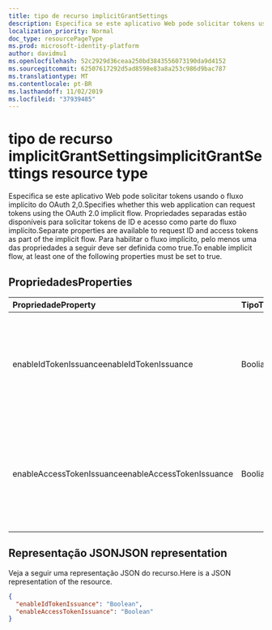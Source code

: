 ```yaml
---
title: tipo de recurso implicitGrantSettings
description: Especifica se este aplicativo Web pode solicitar tokens usando o fluxo implícito do OAuth 2,0. Propriedades separadas estão disponíveis para solicitar tokens de ID e acesso como parte do fluxo implícito. Para habilitar o fluxo implícito, pelo menos uma das propriedades a seguir deve ser definida como true.
localization_priority: Normal
doc_type: resourcePageType
ms.prod: microsoft-identity-platform
author: davidmu1
ms.openlocfilehash: 52c2929d36ceaa250bd3843556073190da9d4152
ms.sourcegitcommit: 62507617292d5ad8598e83a8a253c986d9bac787
ms.translationtype: MT
ms.contentlocale: pt-BR
ms.lasthandoff: 11/02/2019
ms.locfileid: "37939485"
---
```

# <a name="implicitgrantsettings-resource-type"></a><span data-ttu-id="319e5-105">tipo de recurso implicitGrantSettings</span><span class="sxs-lookup"><span data-stu-id="319e5-105">implicitGrantSettings resource type</span></span>

<span data-ttu-id="319e5-106">Especifica se este aplicativo Web pode solicitar tokens usando o fluxo implícito do OAuth 2,0.</span><span class="sxs-lookup"><span data-stu-id="319e5-106">Specifies whether this web application can request tokens using the OAuth 2.0 implicit flow.</span></span> <span data-ttu-id="319e5-107">Propriedades separadas estão disponíveis para solicitar tokens de ID e acesso como parte do fluxo implícito.</span><span class="sxs-lookup"><span data-stu-id="319e5-107">Separate properties are available to request ID and access tokens as part of the implicit flow.</span></span> <span data-ttu-id="319e5-108">Para habilitar o fluxo implícito, pelo menos uma das propriedades a seguir deve ser definida como true.</span><span class="sxs-lookup"><span data-stu-id="319e5-108">To enable implicit flow, at least one of the following properties must be set to true.</span></span>

## <a name="properties"></a><span data-ttu-id="319e5-109">Propriedades</span><span class="sxs-lookup"><span data-stu-id="319e5-109">Properties</span></span>

| <span data-ttu-id="319e5-110">Propriedade</span><span class="sxs-lookup"><span data-stu-id="319e5-110">Property</span></span> | <span data-ttu-id="319e5-111">Tipo</span><span class="sxs-lookup"><span data-stu-id="319e5-111">Type</span></span> | <span data-ttu-id="319e5-112">Descrição</span><span class="sxs-lookup"><span data-stu-id="319e5-112">Description</span></span> |
|:---------|:-----|:------------|
|<span data-ttu-id="319e5-113">enableIdTokenIssuance</span><span class="sxs-lookup"><span data-stu-id="319e5-113">enableIdTokenIssuance</span></span>| <span data-ttu-id="319e5-114">Booliano</span><span class="sxs-lookup"><span data-stu-id="319e5-114">Boolean</span></span> | <span data-ttu-id="319e5-115">Especifica se este aplicativo Web pode solicitar um token de ID usando o fluxo implícito do OAuth 2,0.</span><span class="sxs-lookup"><span data-stu-id="319e5-115">Specifies whether this web application can request an ID token using the OAuth 2.0 implicit flow.</span></span>|
|<span data-ttu-id="319e5-116">enableAccessTokenIssuance</span><span class="sxs-lookup"><span data-stu-id="319e5-116">enableAccessTokenIssuance</span></span>| <span data-ttu-id="319e5-117">Booliano</span><span class="sxs-lookup"><span data-stu-id="319e5-117">Boolean</span></span> | <span data-ttu-id="319e5-118">Especifica se este aplicativo Web pode solicitar um token de acesso usando o fluxo implícito do OAuth 2,0.</span><span class="sxs-lookup"><span data-stu-id="319e5-118">Specifies whether this web application can request an access token using the OAuth 2.0 implicit flow.</span></span>|

## <a name="json-representation"></a><span data-ttu-id="319e5-119">Representação JSON</span><span class="sxs-lookup"><span data-stu-id="319e5-119">JSON representation</span></span>
<span data-ttu-id="319e5-120">Veja a seguir uma representação JSON do recurso.</span><span class="sxs-lookup"><span data-stu-id="319e5-120">Here is a JSON representation of the resource.</span></span>
<!-- {
  "blockType": "resource",
  "keyProperty": "id",
  "@odata.type": "microsoft.graph.implicitGrantSettings"
}-->
```json
{
  "enableIdTokenIssuance": "Boolean",
  "enableAccessTokenIssuance": "Boolean"
}

```
